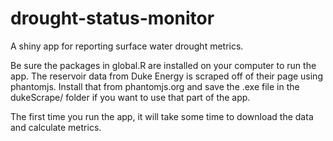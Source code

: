 # drought-status-monitor
A shiny app for reporting surface water drought metrics.

Be sure the packages in global.R are installed on your computer to run the app.
The reservoir data from Duke Energy is scraped off of their page using phantomjs.
Install that from phantomjs.org and save the .exe file in the dukeScrape/ folder if you want to use that part of the app.

The first time you run the app, it will take some time to download the data and calculate metrics.
